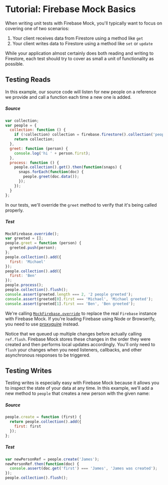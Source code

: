 # Tutorial: Firebase Mock Basics

When writing unit tests with Firebase Mock, you'll typically want to focus on covering one of two scenarios:

1. Your client receives data from Firestore using a method like `get`
2. Your client writes data to Firestore using a method like `set` or `update`

While your application almost certainly does both reading and writing to Firestore, each test should try to cover as small a unit of functionality as possible.

## Testing Reads

In this example, our source code will listen for new people on a reference we provide and call a function each time a new one is added.

##### Source

```js
var collection;
var people = {
  collection: function () {
    if (!collection) collection = firebase.firestore().collection('people');
    return collection;
  },
  greet: function (person) {
    console.log('hi ' + person.first);
  },
  process: function () {
    people.collection().get().then(function(snaps) {
      snaps.forEach(function(doc) {
        people.greet(doc.data());
      });
    });
  }
};
```

In our tests, we'll override the `greet` method to verify that it's being called properly.

##### Test

```js
MockFirebase.override();
var greeted = [];
people.greet = function (person) {
  greeted.push(person);
};
people.collection().add({
  first: 'Michael'
});
people.collection().add({
  first: 'Ben'
});
people.process();
people.collection().flush();
console.assert(greeted.length === 2, '2 people greeted');
console.assert(greeted[0].first === 'Michael', 'Michael greeted');
console.assert(greeted[1].first === 'Ben', 'Ben greeted');
```

We're calling [`MockFirebase.override`](override.md) to replace the real `Firebase` instance with Firebase Mock. If you're loading Firebase using Node or Browserify, you need to use [proxyquire](proxyquire.md) instead.

Notice that we queued up multiple changes before actually calling `ref.flush`. Firebase Mock stores these changes in the order they were created and then performs local updates accordingly. You'll only need to `flush` your changes when you need listeners, callbacks, and other asynchronous responses to be triggered.

## Testing Writes

Testing writes is especially easy with Firebase Mock because it allows you to inspect the state of your data at any time. In this example, we'll add a new method to `people` that creates a new person with the given name:

##### Source

```js
people.create = function (first) {
  return people.collection().add({
    first: first
  });
};
```

##### Test

```js
var newPersonRef = people.create('James');
newPersonRef.then(function(doc) {
  console.assert(doc.get('first') === 'James', 'James was created');
});
people.collection().flush();
```
